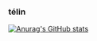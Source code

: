 ### télin

[![Anurag's GitHub stats](https://github-readme-stats.vercel.app/api?username=Hotelo1&show_icons=true&count_private=true&theme=dark)](https://github.com/anuraghazra/github-readme-stats)

